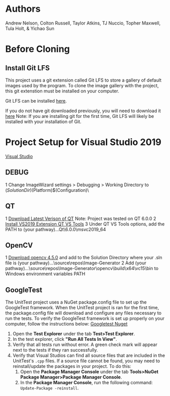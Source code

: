 # Authors
 Andrew Nelson, Colton Russell, Taylor Atkins, TJ Nuccio, Topher Maxwell, Tula Holt, & Yichao Sun

# Before Cloning

## Install Git LFS
 
This project uses a git extension called Git LFS to store a gallery of default images used by the program. To clone the image gallery with the project, this git extenstion must be installed on your computer.

Git LFS can be installed [here](https://git-lfs.github.com/).

If you do not have git downloaded previously, you will need to download it [here](https://git-scm.com/downloads)
Note: If you are installing git for the first time, Git LFS will likely be installed with your installation of Git.


# Project Setup for Visual Studio 2019
[Visual Studio](https://docs.microsoft.com/en-us/visualstudio/releases/2019/release-notes)

## DEBUG

1  Change ImageWizard settings > Debugging > Working Directory to $(SolutionDir)$(Platform)\$(Configuration)\

## QT

1  [Download Latest Verison of QT](https://www.qt.io/download-qt-installer) Note: Project was tested on QT 6.0.0
2  [Install VS2019 Extension QT VS Tools](https://marketplace.visualstudio.com/items?itemName=TheQtCompany.QtVisualStudioTools2019) 
3  Under QT VS Tools options, add the PATH to (your pathway)...Qt\6.0.0\msvc2019_64

## OpenCV

1  [Download opencv 4.5.0](https://opencv.org/opencv-4-5-0/) and add to the Solution Directory where your .sln file is (your pathway)...\source\repos\Image-Generator
2  Add (your pathway)...\source\repos\Image-Generator\opencv\build\x64\vc15\bin to Windows environment variables PATH

## GoogleTest

The UnitTest project uses a NuGet package.config file to set up the GoogleTest framework. When the UnitTest project is ran for the first time, the package.config file will download and configure any files necessary to run the tests. To verify the GoogleTest framework is set up properly on your computer, follow the instructions below:
[Googletest Nuget](https://www.nuget.org/packages/googletest)

1. Open the **Test Explorer** under the tab **Test>Test Explorer**.
2. In the test explorer, click **"Run All Tests In View"**.
3. Verify that all tests run without error. A green check mark will appear next to the tests if they ran successfully.
4. Verify that Visual Studios can find all source files that are included in the UnitTest's `.cpp` files. If a source file cannot be found, you may need to reinstall/update the packages in your project. To do this:
    1. Open the **Package Manager Console** under the tab **Tools>NuGet Package Manager>Package Manager Console**. 
    2. In the **Package Manager Console**, run the following command: `Update-Package -reinstall`. 
  
